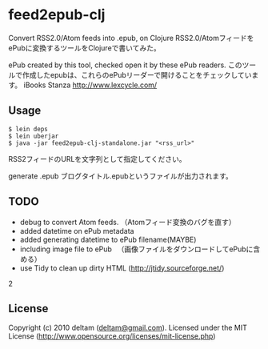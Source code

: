 # feed2epub-clj

Convert RSS2.0/Atom feeds into .epub, on Clojure
RSS2.0/AtomフィードをePubに変換するツールをClojureで書いてみた。

ePub created by this tool, checked open it by these ePub readers.
このツールで作成したepubは、これらのePubリーダーで開けることをチェックしています。
  iBooks
  Stanza http://www.lexcycle.com/


## Usage

    $ lein deps
    $ lein uberjar 
    $ java -jar feed2epub-clj-standalone.jar "<rss_url>"

RSS2フィードのURLを文字列として指定してください。

generate <blog title>.epub
ブログタイトル.epubというファイルが出力されます。


## TODO

* debug to convert Atom feeds.
  （Atomフィード変換のバグを直す）
* added datetime on ePub metadata
* added generating datetime to ePub filename(MAYBE)
* including image file to ePub
　（画像ファイルをダウンロードしてePubに含める）
* use Tidy to clean up dirty HTML
   (http://jtidy.sourceforge.net/)

2
## License
Copyright (c) 2010 deltam (deltam@gmail.com).
Licensed under the MIT License (http://www.opensource.org/licenses/mit-license.php)

